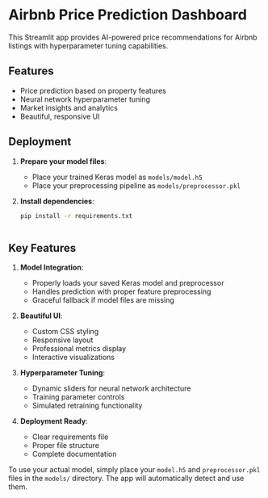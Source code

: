 # Airbnb Price Prediction Dashboard

This Streamlit app provides AI-powered price recommendations for Airbnb listings with hyperparameter tuning capabilities.

## Features

- Price prediction based on property features
- Neural network hyperparameter tuning
- Market insights and analytics
- Beautiful, responsive UI

## Deployment

1. **Prepare your model files**:
   - Place your trained Keras model as `models/model.h5`
   - Place your preprocessing pipeline as `models/preprocessor.pkl`

2. **Install dependencies**:
   ```bash
   pip install -r requirements.txt



## Key Features

1. **Model Integration**:
   - Properly loads your saved Keras model and preprocessor
   - Handles prediction with proper feature preprocessing
   - Graceful fallback if model files are missing

2. **Beautiful UI**:
   - Custom CSS styling
   - Responsive layout
   - Professional metrics display
   - Interactive visualizations

3. **Hyperparameter Tuning**:
   - Dynamic sliders for neural network architecture
   - Training parameter controls
   - Simulated retraining functionality

4. **Deployment Ready**:
   - Clear requirements file
   - Proper file structure
   - Complete documentation

To use your actual model, simply place your `model.h5` and `preprocessor.pkl` files in the `models/` directory. The app will automatically detect and use them.
